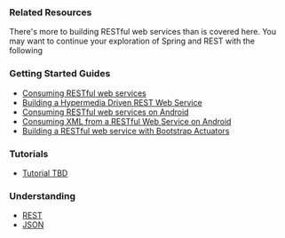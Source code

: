 ### Related Resources

There's more to building RESTful web services than is covered here. You may want to continue your exploration of Spring and REST with the following

### Getting Started Guides

* [Consuming RESTful web services][gs-consuming-rest]
* [Building a Hypermedia Driven REST Web Service][gs-rest-hateoas]
* [Consuming RESTful web services on Android][gs-consuming-rest-android]
* [Consuming XML from a RESTful Web Service on Android][gs-consuming-rest-xml-android]
* [Building a RESTful web service with Bootstrap Actuators][gs-actuator-service]

[gs-consuming-rest]: /guides/gs/consuming-rest/content
[gs-consuming-rest-android]: /guides/gs/consuming-rest-android/content
[gs-rest-hateoas]: /guides/gs/gs-rest-hateoas/content
[gs-consuming-rest-xml-android]: /guides/gs/consuming-rest-xml-android/content
[gs-actuator-service]: /guides/gs/actuator-service/content

### Tutorials

* [Tutorial TBD][tut-tbd]

[tut-tbd]: /guides/tutorials/tbd

### Understanding

* [REST][u-rest]
* [JSON][u-json]

[u-rest]: /understanding/rest
[u-json]: /understanding/json
